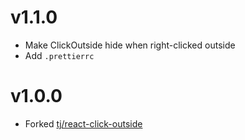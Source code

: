 # v1.1.0

- Make ClickOutside hide when right-clicked outside
- Add `.prettierrc`

# v1.0.0

- Forked [tj/react-click-outside](https://github.com/tj/react-click-outside)
